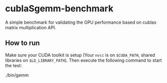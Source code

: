 # cublaSgemm-benchmark

A simple benchmark for validating the GPU performance based on cublas matrix multiplication API.

## How to run

Make sure your CUDA toolkit is setup (Your `nvcc` is on `$CUDA_PATH`, shared libraries on `$LD_LIBRARY_PATH`). Then execute the following command to start the test:

./bin/gemm
